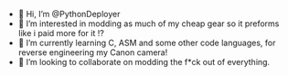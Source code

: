 - 👋 Hi, I’m @PythonDeployer
- 👀 I’m interested in modding as much of my cheap gear so it preforms like i paid more for it ⁉️
- 🌱 I’m currently learning C, ASM and some other code languages, for reverse engineering my Canon camera!
- 💞️ I’m looking to collaborate on modding the f*ck out of everything.



<!---
PythonDeployer/PythonDeployer is a ✨ special ✨ repository because its `README.md` (this file) appears on your GitHub profile.
You can click the Preview link to take a look at your changes.
--->
